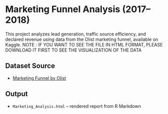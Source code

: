 
#  Marketing Funnel Analysis (2017–2018)

This project analyzes lead generation, traffic source efficiency, and declared revenue using data from the Olist marketing funnel, available on Kaggle. 
NOTE : IF YOU WANT TO SEE THE FILE IN HTML FORMAT, PLEASE DOWNLOAD IT FIRST TO SEE THE VISUALIZATION OF THE DATA


## Dataset Source
- [Marketing Funnel by Olist](https://www.kaggle.com/datasets/olistbr/marketing-funnel-olist)

##  Output
- `Marketing_Analysis.html` – rendered report from R Markdown
